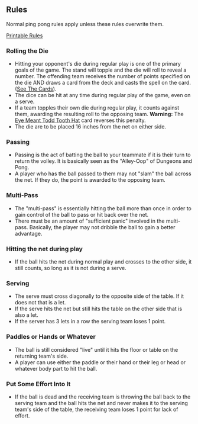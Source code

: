 ## Rules

Normal ping pong rules apply unless these rules overwrite them.

[Printable Rules](DungeonsPongRules.pdf)

### Rolling the Die
* Hitting your opponent's die during regular play is one of the primary goals of the game. The stand will topple and the die will roll to reveal a number. The offending team receives the number of points specified on the die AND draws a card from the deck and casts the spell on the card. ([See The Cards](cards.md)).
* The dice can be hit at any time during regular play of the game, even on a serve.
* If a team topples their own die during regular play, it counts against them, awarding the resulting roll to the opposing team. **Warning:** The [Eye Meant Todd Tooth Hat](cards.md#eye-mint-todd-tooth-hat) card reverses this penalty.
* The die are to be placed 16 inches from the net on either side.

### Passing
* Passing is the act of batting the ball to your teammate if it is their turn to return the volley. It is basically seen as the "Alley-Oop" of Dungeons and Pong.
* A player who has the ball passed to them may not "slam" the ball across the net. If they do, the point is awarded to the opposing team.

### Multi-Pass
* The "multi-pass" is essentially hitting the ball more than once in order to gain control of the ball to pass or hit back over the net.
* There must be an amount of "sufficient panic" involved in the multi-pass. Basically, the player may not dribble the ball to gain a better advantage.

### Hitting the net during play
* If the ball hits the net during normal play and crosses to the other side, it still counts, so long as it is not during a serve.

### Serving
* The serve must cross diagonally to the opposite side of the table. If it does not that is a let.
* If the serve hits the net but still hits the table on the other side that is also a let.
* If the server has 3 lets in a row the serving team loses 1 point.

### Paddles or Hands or Whatever
* The ball is still considered "live" until it hits the floor or table on the returning team's side.
* A player can use either the paddle or their hand or their leg or head or whatever body part to hit the ball.

### Put Some Effort Into It
* If the ball is dead and the receiving team is throwing the ball back to the serving team and the ball hits the net and never makes it to the serving team's side of the table, the receiving team loses 1 point for lack of effort.
